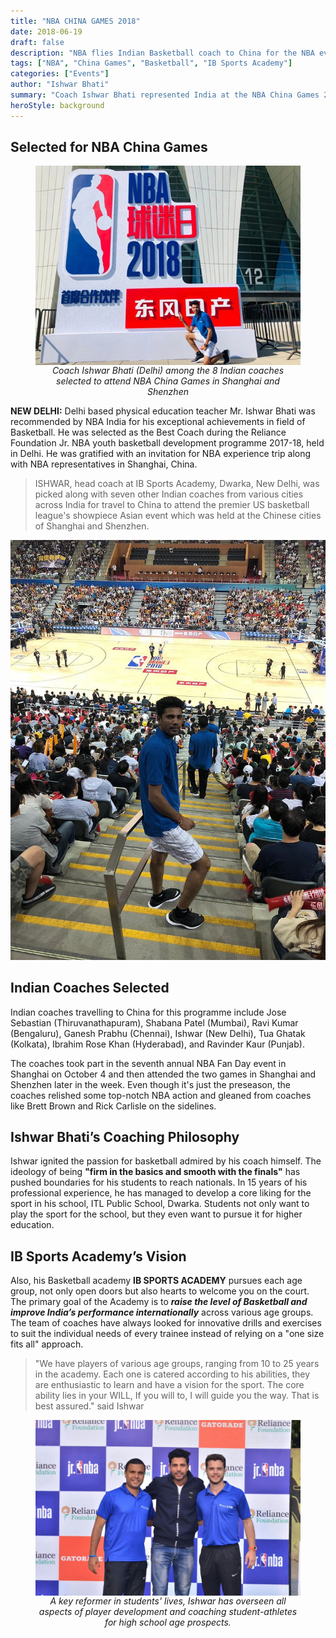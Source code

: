 ```yaml
---
title: "NBA CHINA GAMES 2018"
date: 2018-06-19
draft: false
description: "NBA flies Indian Basketball coach to China for the NBA event"
tags: ["NBA", "China Games", "Basketball", "IB Sports Academy"]
categories: ["Events"]
author: "Ishwar Bhati"
summary: "Coach Ishwar Bhati represented India at the NBA China Games 2018, bringing back valuable experience to advance basketball coaching at IB Sports Academy."
heroStyle: background
---
```


## Selected for NBA China Games

<figure style="display: flex; flex-direction: column; align-items: center; text-align: center;">
  <img src="cover.png" alt="Coach Ishwar Bhati (Delhi) among the 8 Indian coaches selected to attend NBA China Games in Shanghai and Shenzhen" style="max-width: 100%;" />
  <figcaption style="font-style: italic;">Coach Ishwar Bhati (Delhi) among the 8 Indian coaches selected to attend NBA China Games in Shanghai and Shenzhen</figcaption>
</figure>

**NEW DELHI:** Delhi based physical education teacher Mr. Ishwar Bhati was recommended by NBA India for his exceptional achievements in field of Basketball. He was selected as the Best Coach during the Reliance Foundation Jr. NBA youth basketball development programme 2017-18, held in Delhi. He was gratified with an invitation for NBA experience trip along with NBA representatives in Shanghai, China.

> ISHWAR, head coach at IB Sports Academy, Dwarka, New Delhi, was picked along with seven other Indian coaches from various cities across India for travel to China to attend the premier US basketball league's showpiece Asian event which was held at the Chinese cities of Shanghai and Shenzhen.

![](china-court-ishwar.jpg)

## Indian Coaches Selected

Indian coaches travelling to China for this programme include Jose Sebastian (Thiruvanathapuram), Shabana Patel (Mumbai), Ravi Kumar (Bengaluru), Ganesh Prabhu (Chennai), Ishwar (New Delhi), Tua Ghatak (Kolkata), Ibrahim Rose Khan (Hyderabad), and Ravinder Kaur (Punjab).

The coaches took part in the seventh annual NBA Fan Day event in Shanghai on October 4 and then attended the two games in Shanghai and Shenzhen later in the week. Even though it's just the preseason, the coaches relished some top-notch NBA action and gleaned from coaches like Brett Brown and Rick Carlisle on the sidelines.

## Ishwar Bhati’s Coaching Philosophy

Ishwar ignited the passion for basketball admired by his coach himself. The ideology of being **"firm in the basics and smooth with the finals"** has pushed boundaries for his students to reach nationals. In 15 years of his professional experience, he has managed to develop a core liking for the sport in his school, ITL Public School, Dwarka. Students not only want to play the sport for the school, but they even want to pursue it for higher education.

## IB Sports Academy’s Vision

Also, his Basketball academy **IB SPORTS ACADEMY** pursues each age group, not only open doors but also hearts to welcome you on the court. The primary goal of the Academy is to **_raise the level of Basketball and improve India’s performance internationally_** across various age groups. The team of coaches have always looked for innovative drills and exercises to suit the individual needs of every trainee instead of relying on a "one size fits all" approach.

> "We have players of various age groups, ranging from 10 to 25 years in the academy. Each one is catered according to his abilities, they are enthusiastic to learn and have a vision for the sport. The core ability lies in your WILL, If you will to, I will guide you the way. That is best assured." said Ishwar

<figure style="display: flex; flex-direction: column; align-items: center; text-align: center;">
  <img src="ishwar-oversee.jpg" alt="A key reformer in students' lives, Ishwar has overseen all aspects of player development and coaching student-athletes for high school age prospects." style="max-width: 100%;" />
  <figcaption style="font-style: italic;">A key reformer in students' lives, Ishwar has overseen all aspects of player development and coaching student-athletes for high school age prospects.</figcaption>
</figure>
